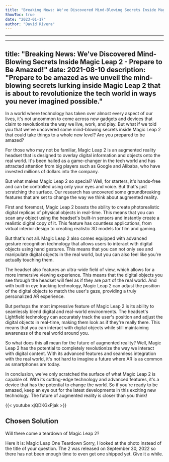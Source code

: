 ```yaml
---
title: "Breaking News: We've Discovered Mind-Blowing Secrets Inside Magic Leap 2 - Prepare to Be Amazed!"
ShowToc: true 
date: "2023-01-17"
author: "David Rivera"
---
```

*****
---
title: "Breaking News: We've Discovered Mind-Blowing Secrets Inside Magic Leap 2 - Prepare to Be Amazed!"
date: 2021-08-10
description: "Prepare to be amazed as we unveil the mind-blowing secrets lurking inside Magic Leap 2 that is about to revolutionize the tech world in ways you never imagined possible."
---

In a world where technology has taken over almost every aspect of our lives, it's not uncommon to come across new gadgets and devices that claim to revolutionize the way we live, work, and play. But what if we told you that we've uncovered some mind-blowing secrets inside Magic Leap 2 that could take things to a whole new level? Are you prepared to be amazed?

For those who may not be familiar, Magic Leap 2 is an augmented reality headset that is designed to overlay digital information and objects onto the real world. It's been hailed as a game-changer in the tech world and has attracted attention from big players such as Google and Alibaba, who have invested millions of dollars into the company.

But what makes Magic Leap 2 so special? Well, for starters, it's hands-free and can be controlled using only your eyes and voice. But that's just scratching the surface. Our research has uncovered some groundbreaking features that are set to change the way we think about augmented reality.

First and foremost, Magic Leap 2 boasts the ability to create photorealistic digital replicas of physical objects in real-time. This means that you can scan any object using the headset's built-in sensors and instantly create a realistic digital copy of it. This feature has countless applications, from virtual interior design to creating realistic 3D models for film and gaming.

But that's not all. Magic Leap 2 also comes equipped with advanced gesture recognition technology that allows users to interact with digital objects using hand gestures. This means that you can not only see and manipulate digital objects in the real world, but you can also feel like you're actually touching them.

The headset also features an ultra-wide field of view, which allows for a more immersive viewing experience. This means that the digital objects you see through the headset will feel as if they are part of the real world. And with built-in eye tracking technology, Magic Leap 2 can adjust the position of the digital objects to match the user's gaze, providing a truly personalized AR experience.

But perhaps the most impressive feature of Magic Leap 2 is its ability to seamlessly blend digital and real-world environments. The headset's Lightfield technology can accurately track the user's position and adjust the digital objects in real-time, making them look as if they're really there. This means that you can interact with digital objects while still maintaining awareness of the real world around you.

So what does this all mean for the future of augmented reality? Well, Magic Leap 2 has the potential to completely revolutionize the way we interact with digital content. With its advanced features and seamless integration with the real world, it's not hard to imagine a future where AR is as common as smartphones are today.

In conclusion, we've only scratched the surface of what Magic Leap 2 is capable of. With its cutting-edge technology and advanced features, it's a device that has the potential to change the world. So if you're ready to be amazed, keep an eye out for the latest developments in this exciting new technology. The future of augmented reality is closer than you think!

{{< youtube xjQDKGxPjak >}} 



## Chosen Solution
 Will there come a teardown of Magic Leap 2?

 Here it is:
Magic Leap One Teardown
Sorry, I looked at the photo instead of the title of your question.  The 2 was released on September 30, 2022 so there has not been enough time to even get one shipped yet.  Give it a while.




